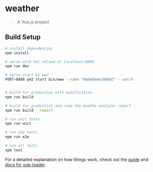 # weather

> A Vue.js project

## Build Setup

``` bash
# install dependencies
npm install

# serve with hot reload at localhost:8080
npm run dev

# serve start by pm2
PORT=8888 pm2 start bin/www --name "NodeDemo[8888]" --watch


# build for production with minification
npm run build

# build for production and view the bundle analyzer report
npm run build --report

# run unit tests
npm run unit

# run e2e tests
npm run e2e

# run all tests
npm test
```

For a detailed explanation on how things work, check out the [guide](http://vuejs-templates.github.io/webpack/) and [docs for vue-loader](http://vuejs.github.io/vue-loader).
